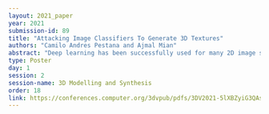 ```yaml
---
layout: 2021_paper
year: 2021
submission-id: 89
title: "Attacking Image Classifiers To Generate 3D Textures"
authors: "Camilo Andres Pestana and Ajmal Mian"
abstract: "Deep learning has been successfully used for many 2D image synthesis tasks such as in-painting, super-resolution, and image-to-image translation. Generative tasks in the 3D space are also becoming popular such as 3D volume generation from images, image based styling and subsequent texture mapping on 3D meshes, and novel view synthesis from single/multiple views. These are mainly possible due to advances in differentiable neural rendering. Some recent works also suggest the feasibility of generative tasks on 2D images through adversarial attacks, a topic that remains largely unexplored in the 3D domain. This paper bridges the gap and shows the potential of adversarial attacks for the task of 3D texture generation. It proposes the first of its kind method to re-purpose visual classifiers trained on images for the task of generating realistic textures for 3D meshes without the need for style images, multi-view images or retraining. Instead, our schema uses a targeted adversarial attack to directly minimize the classification loss of an ensemble of models whose gradients are backpropagated to estimate the texture for an input 3D mesh. We show promising results on 3D meshes and also propose a metric to evaluate the texture quality."
type: Poster
day: 1
session: 2
session-name: 3D Modelling and Synthesis
order: 18
link: https://conferences.computer.org/3dvpub/pdfs/3DV2021-5lXBZyiG3QAsRBKXHIjqU8/268800b115/268800b115.pdf
---
```

